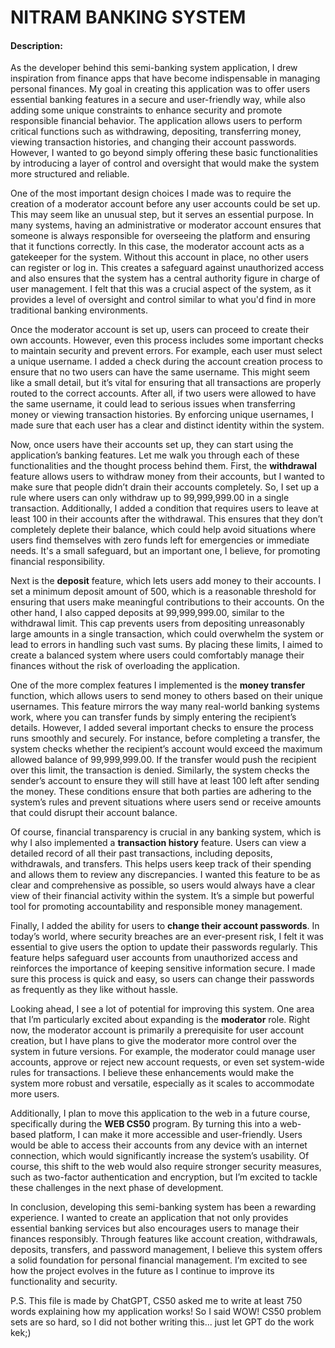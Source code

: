 # NITRAM BANKING SYSTEM

#### Description:
As the developer behind this semi-banking system application, I drew inspiration from finance apps that have become indispensable in managing personal finances. My goal in creating this application was to offer users essential banking features in a secure and user-friendly way, while also adding some unique constraints to enhance security and promote responsible financial behavior. The application allows users to perform critical functions such as withdrawing, depositing, transferring money, viewing transaction histories, and changing their account passwords. However, I wanted to go beyond simply offering these basic functionalities by introducing a layer of control and oversight that would make the system more structured and reliable.

One of the most important design choices I made was to require the creation of a moderator account before any user accounts could be set up. This may seem like an unusual step, but it serves an essential purpose. In many systems, having an administrative or moderator account ensures that someone is always responsible for overseeing the platform and ensuring that it functions correctly. In this case, the moderator account acts as a gatekeeper for the system. Without this account in place, no other users can register or log in. This creates a safeguard against unauthorized access and also ensures that the system has a central authority figure in charge of user management. I felt that this was a crucial aspect of the system, as it provides a level of oversight and control similar to what you'd find in more traditional banking environments.

Once the moderator account is set up, users can proceed to create their own accounts. However, even this process includes some important checks to maintain security and prevent errors. For example, each user must select a unique username. I added a check during the account creation process to ensure that no two users can have the same username. This might seem like a small detail, but it’s vital for ensuring that all transactions are properly routed to the correct accounts. After all, if two users were allowed to have the same username, it could lead to serious issues when transferring money or viewing transaction histories. By enforcing unique usernames, I made sure that each user has a clear and distinct identity within the system.

Now, once users have their accounts set up, they can start using the application’s banking features. Let me walk you through each of these functionalities and the thought process behind them. First, the **withdrawal** feature allows users to withdraw money from their accounts, but I wanted to make sure that people didn’t drain their accounts completely. So, I set up a rule where users can only withdraw up to 99,999,999.00 in a single transaction. Additionally, I added a condition that requires users to leave at least 100 in their accounts after the withdrawal. This ensures that they don’t completely deplete their balance, which could help avoid situations where users find themselves with zero funds left for emergencies or immediate needs. It's a small safeguard, but an important one, I believe, for promoting financial responsibility.

Next is the **deposit** feature, which lets users add money to their accounts. I set a minimum deposit amount of 500, which is a reasonable threshold for ensuring that users make meaningful contributions to their accounts. On the other hand, I also capped deposits at 99,999,999.00, similar to the withdrawal limit. This cap prevents users from depositing unreasonably large amounts in a single transaction, which could overwhelm the system or lead to errors in handling such vast sums. By placing these limits, I aimed to create a balanced system where users could comfortably manage their finances without the risk of overloading the application.

One of the more complex features I implemented is the **money transfer** function, which allows users to send money to others based on their unique usernames. This feature mirrors the way many real-world banking systems work, where you can transfer funds by simply entering the recipient’s details. However, I added several important checks to ensure the process runs smoothly and securely. For instance, before completing a transfer, the system checks whether the recipient’s account would exceed the maximum allowed balance of 99,999,999.00. If the transfer would push the recipient over this limit, the transaction is denied. Similarly, the system checks the sender’s account to ensure they will still have at least 100 left after sending the money. These conditions ensure that both parties are adhering to the system’s rules and prevent situations where users send or receive amounts that could disrupt their account balance.

Of course, financial transparency is crucial in any banking system, which is why I also implemented a **transaction history** feature. Users can view a detailed record of all their past transactions, including deposits, withdrawals, and transfers. This helps users keep track of their spending and allows them to review any discrepancies. I wanted this feature to be as clear and comprehensive as possible, so users would always have a clear view of their financial activity within the system. It’s a simple but powerful tool for promoting accountability and responsible money management.

Finally, I added the ability for users to **change their account passwords**. In today’s world, where security breaches are an ever-present risk, I felt it was essential to give users the option to update their passwords regularly. This feature helps safeguard user accounts from unauthorized access and reinforces the importance of keeping sensitive information secure. I made sure this process is quick and easy, so users can change their passwords as frequently as they like without hassle.

Looking ahead, I see a lot of potential for improving this system. One area that I’m particularly excited about expanding is the **moderator** role. Right now, the moderator account is primarily a prerequisite for user account creation, but I have plans to give the moderator more control over the system in future versions. For example, the moderator could manage user accounts, approve or reject new account requests, or even set system-wide rules for transactions. I believe these enhancements would make the system more robust and versatile, especially as it scales to accommodate more users.

Additionally, I plan to move this application to the web in a future course, specifically during the **WEB CS50** program. By turning this into a web-based platform, I can make it more accessible and user-friendly. Users would be able to access their accounts from any device with an internet connection, which would significantly increase the system’s usability. Of course, this shift to the web would also require stronger security measures, such as two-factor authentication and encryption, but I’m excited to tackle these challenges in the next phase of development.

In conclusion, developing this semi-banking system has been a rewarding experience. I wanted to create an application that not only provides essential banking services but also encourages users to manage their finances responsibly. Through features like account creation, withdrawals, deposits, transfers, and password management, I believe this system offers a solid foundation for personal financial management. I’m excited to see how the project evolves in the future as I continue to improve its functionality and security.

P.S. This file is made by ChatGPT, CS50 asked me to write at least 750 words explaining how my application works! So I said WOW! CS50 problem sets are so hard, so I did not bother writing this... just let GPT do the work kek;)

